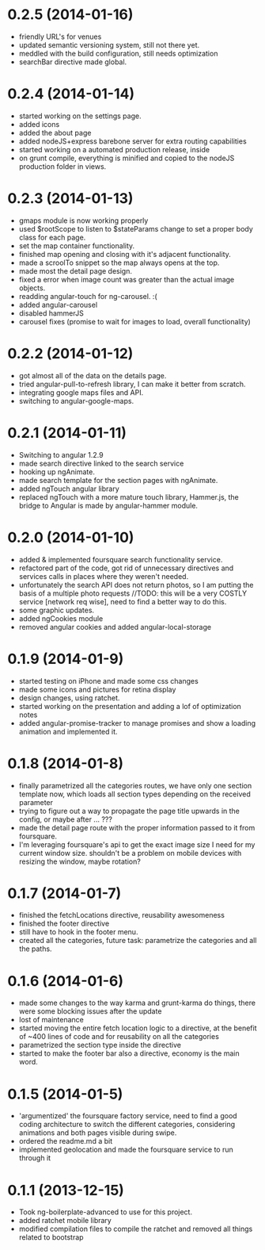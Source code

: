 # 0.2.5 (2014-01-16)

* friendly URL's for venues
* updated semantic versioning system, still not there yet.
* meddled with the build configuration, still needs optimization
* searchBar directive made global.


# 0.2.4 (2014-01-14)

* started working on the settings page.
* added icons
* added the about page
* added nodeJS+express barebone server for extra routing capabilities
* started working on a automated production release, inside
* on grunt compile, everything is minified and copied to the nodeJS production folder in views.

# 0.2.3 (2014-01-13)

* gmaps module is now working properly
* used $rootScope to listen to $stateParams change to set a proper body class for each page.
* set the map container functionality.
* finished map opening and closing with it's adjacent functionality.
* made a scroolTo snippet so the map always opens at the top.
* made most the detail page design.
* fixed a error when image count was greater than the actual image objects.
* readding angular-touch for ng-carousel. :(
* added angular-carousel
* disabled hammerJS
* carousel fixes (promise to wait for images to load, overall functionality)


# 0.2.2 (2014-01-12)

* got almost all of the data on the details page.
* tried angular-pull-to-refresh library, I can make it better from scratch.
* integrating google maps files and API.
* switching to angular-google-maps.


# 0.2.1 (2014-01-11)

* Switching to angular 1.2.9
* made search directive linked to the search service
* hooking up ngAnimate.
* made search template for the section pages with ngAnimate.
* added ngTouch angular library
* replaced ngTouch with a more mature touch library, Hammer.js, the bridge to Angular is made by angular-hammer module.


# 0.2.0 (2014-01-10)

* added & implemented foursquare search functionality service.
* refactored part of the code, got rid of unnecessary directives and services calls in places where they weren't needed.
* unfortunately the search API does not return photos, so I am putting the basis of a multiple photo requests
//TODO: this will be a very COSTLY service [network req wise], need to find a better way to do this.
* some graphic updates.
* added ngCookies module
* removed angular cookies and added angular-local-storage

# 0.1.9 (2014-01-9)

* started testing on iPhone and made some css changes
* made some icons and pictures for retina display
* design changes, using ratchet.
* started working on the presentation and adding a lof of optimization notes
* added angular-promise-tracker to manage promises and show a loading animation and implemented it.

# 0.1.8 (2014-01-8)

* finally parametrized all the categories routes, we have only one section template now, which loads all section types depending on the received parameter
* trying to figure out a way to propagate the page title upwards in the config, or maybe after ... ???
* made the detail page route with the proper information passed to it from foursquare.
* I'm leveraging foursquare's api to get the exact image size I need for my current window size. shouldn't be a problem on mobile devices with resizing the window, maybe rotation?

# 0.1.7 (2014-01-7)

* finished the fetchLocations directive, reusability awesomeness
* finished the footer directive
* still have to hook in the footer menu.
* created all the categories, future task: parametrize the categories and all the paths.

# 0.1.6 (2014-01-6)

* made some changes to the way karma and grunt-karma do things, there were some blocking issues after the update
* lost of maintenance
* started moving the entire fetch location logic to a directive, at the benefit of ~400 lines of code and for reusability on all the categories
* parametrized the section type inside the directive
* started to make the footer bar also a directive, economy is the main word.


# 0.1.5 (2014-01-5)

* 'argumentized' the foursquare factory service, need to find a good coding architecture to switch the different categories, considering animations and both pages visible during swipe.
* ordered the readme.md a bit
* implemented geolocation and made the foursquare service to run through it


# 0.1.1 (2013-12-15)

* Took ng-boilerplate-advanced to use for this project.
* added ratchet mobile library
* modified compilation files to compile the ratchet and removed all things related to bootstrap

